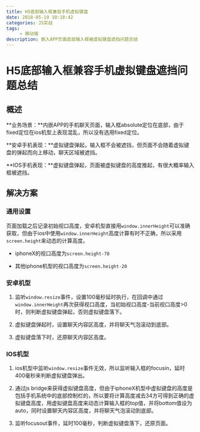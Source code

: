 ```yaml
---
title: H5底部输入框兼容手机虚拟键盘
date: 2018-05-19 10:18:42
categories: JS实战
tags:
     - 移动端
description: 嵌入APP页面底部输入框被虚拟键盘遮挡问题总结
---
```

# H5底部输入框兼容手机虚拟键盘遮挡问题总结

## 概述

**业务场景：**内嵌APP的手机聊天页面，输入框absolute定位在底部，由于fixed定位在ios机型上表现混乱，所以没有选用fixed定位。

**安卓手机表现：**虚拟键盘弹起，输入框不会被遮挡，但页面不会随着虚拟键盘的弹起而向上移动，聊天区域被遮挡。

**IOS手机表现：**虚拟键盘弹起，页面被虚拟键盘的高度推起，有很大概率输入框被遮挡。

## 解决方案


### 通用设置

页面加载之后记录初始视口高度，安卓机型直接用`window.innerHeight`可以准确获取，但由于ios中使用`window.innerHeight`高度计算有时不正确，所以采用`screen.height`来动态的计算高度。

* iphoneX的视口高度为`screen.height-78`

* 其他iphone机型的视口高度为`screen.height-20`

### 安卓机型

1. 监听`window.resize`事件，设置100毫秒延时执行，在回调中通过`window.innerHeight`再次获得视口高度，当初始视口高度-当前视口高度>0时，则判断虚拟键盘弹起，否则虚拟键盘落下。

2. 虚拟键盘弹起时，设置聊天内容区高度，并将聊天气泡滚动到底部。

3. 虚拟键盘落下时，还原聊天内容区高度。

### IOS机型

1. ios机型中监听`window.resize`事件无效，所以监听输入框的focusin，延时400毫秒来判断虚拟键盘弹出。

2. 通过js bridge来获得虚拟键盘高度，但由于iphoneX机型中虚拟键盘的高度是包括手机系统中的底部控制栏的，所以要将计算高度减去34方可得到正确的虚拟键盘高度，用虚拟键盘高度来动态计算输入框的top值，并将bottom值设为auto，同时设置聊天内容区高度，并将聊天气泡滚动到底部。

3. 监听focusout事件，延时100毫秒，判断虚拟键盘落下，还原页面。


